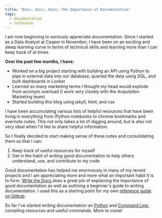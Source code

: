 ```yaml
---
title: "Docs, Docs, Docs: The Importance of Documentation"
tags:
  - documentation
  - reference
---
```


I am now beginning to _seriously_ appreciate documentation. Since I started as a Data Analyst at Casper in November, I have been on an exciting and steep learning curve in terms of technical skills and learning more than I can keep track of at times.

**Over the past few months, I have:**

-	Worked on a big project starting with building an API using Python to pipe in external data into our database, queried the data using SQL, and built dashboards in Looker
-	Learned so many marketing terms I thought my head would explode from acronym overload (I work very closely with the Acquisition Marketing team)
-	Started building this blog using jekyll, html, and css

I have been accumulating various lists of helpful resources that have been living in everything from iPython notebooks to chrome bookmarks and evernote notes. This not only takes a lot of digging around, but is also not very ideal when I'd like to share helpful information.

So I finally decided to start making sense of these notes and consolidating them so that I can:

1.	Keep track of useful resources for myself 
2.	Get in the habit of writing good documentation to help others understand, use, and contribute to my code

Good documentation has helped me enormously in many of my recent projects and I am appreciating more and more what an important habit it is to form. [Write the Docs ](http://www.writethedocs.org/) does a great job of explaining the importance of good documentation as well as outlining a beginner's guide to writing documentation. I used this as a starting point for my own [reference guide on Github](https://github.com/margotkurfess/reference).

So far I've started writing documentation on [Python](https://github.com/margotkurfess/reference/blob/master/python.md) and [Command Line](https://github.com/margotkurfess/reference/blob/master/command_line.md), compiling resources and useful commands. More to come!

